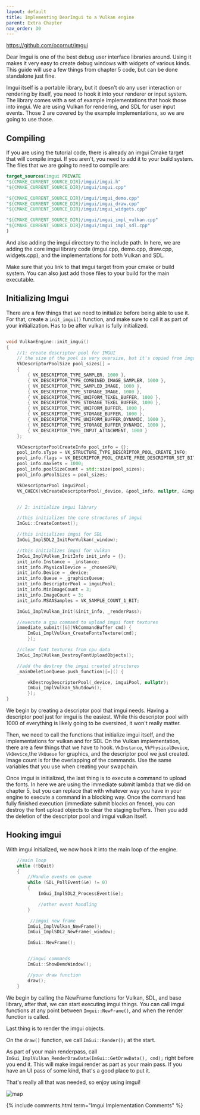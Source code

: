 ```yaml
---
layout: default
title: Implementing DearImgui to a Vulkan engine
parent: Extra Chapter
nav_order: 30
---
```


https://github.com/ocornut/imgui

Dear Imgui is one of the best debug user interface libraries around. Using it makes it very easy to create debug windows with widgets of various kinds.
This guide will use a few things from chapter 5 code, but can be done standalone just fine.

Imgui itself is a portable library, but it doesn't do any user interaction or rendering by itself, you need to hook it into your renderer or input system. The library comes with a set of example implementations that hook those into imgui.
We are using Vulkan for rendering, and SDL for user input events. Those 2 are covered by the example implementations, so we are going to use those.

## Compiling
If you are using the tutorial code, there is already an imgui Cmake target that will compile imgui. If you aren't, you need to add it to your build system.
The files that we are going to need to compile are:
```cmake
target_sources(imgui PRIVATE
"${CMAKE_CURRENT_SOURCE_DIR}/imgui/imgui.h"
"${CMAKE_CURRENT_SOURCE_DIR}/imgui/imgui.cpp"

"${CMAKE_CURRENT_SOURCE_DIR}/imgui/imgui_demo.cpp"
"${CMAKE_CURRENT_SOURCE_DIR}/imgui/imgui_draw.cpp"
"${CMAKE_CURRENT_SOURCE_DIR}/imgui/imgui_widgets.cpp"

"${CMAKE_CURRENT_SOURCE_DIR}/imgui/imgui_impl_vulkan.cpp"
"${CMAKE_CURRENT_SOURCE_DIR}/imgui/imgui_impl_sdl.cpp"
)
```

And also adding the imgui directory to the include path. In here, we are adding the core imgui library code (imgui.cpp, demo.cpp, draw.cpp, widgets.cpp), and the implementations for both Vulkan and SDL.

Make sure that you link to that imgui target from your cmake or build system. You can also just add those files to your build for the main executable.

## Initializing Imgui
There are a few things that we need to initialize before being able to use it.
For that, create a `init_imgui()` function, and make sure to call it as part of your initialization. Has to be after vulkan is fully initialized.

```cpp

void VulkanEngine::init_imgui()
{
	//1: create descriptor pool for IMGUI
	// the size of the pool is very oversize, but it's copied from imgui demo itself.
	VkDescriptorPoolSize pool_sizes[] =
	{
		{ VK_DESCRIPTOR_TYPE_SAMPLER, 1000 },
		{ VK_DESCRIPTOR_TYPE_COMBINED_IMAGE_SAMPLER, 1000 },
		{ VK_DESCRIPTOR_TYPE_SAMPLED_IMAGE, 1000 },
		{ VK_DESCRIPTOR_TYPE_STORAGE_IMAGE, 1000 },
		{ VK_DESCRIPTOR_TYPE_UNIFORM_TEXEL_BUFFER, 1000 },
		{ VK_DESCRIPTOR_TYPE_STORAGE_TEXEL_BUFFER, 1000 },
		{ VK_DESCRIPTOR_TYPE_UNIFORM_BUFFER, 1000 },
		{ VK_DESCRIPTOR_TYPE_STORAGE_BUFFER, 1000 },
		{ VK_DESCRIPTOR_TYPE_UNIFORM_BUFFER_DYNAMIC, 1000 },
		{ VK_DESCRIPTOR_TYPE_STORAGE_BUFFER_DYNAMIC, 1000 },
		{ VK_DESCRIPTOR_TYPE_INPUT_ATTACHMENT, 1000 }
	};

	VkDescriptorPoolCreateInfo pool_info = {};
	pool_info.sType = VK_STRUCTURE_TYPE_DESCRIPTOR_POOL_CREATE_INFO;
	pool_info.flags = VK_DESCRIPTOR_POOL_CREATE_FREE_DESCRIPTOR_SET_BIT;
	pool_info.maxSets = 1000;
	pool_info.poolSizeCount = std::size(pool_sizes);
	pool_info.pPoolSizes = pool_sizes;

	VkDescriptorPool imguiPool;
	VK_CHECK(vkCreateDescriptorPool(_device, &pool_info, nullptr, &imguiPool));


	// 2: initialize imgui library

	//this initializes the core structures of imgui
	ImGui::CreateContext();

	//this initializes imgui for SDL
	ImGui_ImplSDL2_InitForVulkan(_window);

	//this initializes imgui for Vulkan
	ImGui_ImplVulkan_InitInfo init_info = {};
	init_info.Instance = _instance;
	init_info.PhysicalDevice = _chosenGPU;
	init_info.Device = _device;
	init_info.Queue = _graphicsQueue;
	init_info.DescriptorPool = imguiPool;
	init_info.MinImageCount = 3;
	init_info.ImageCount = 3;
	init_info.MSAASamples = VK_SAMPLE_COUNT_1_BIT;

	ImGui_ImplVulkan_Init(&init_info, _renderPass);

	//execute a gpu command to upload imgui font textures
	immediate_submit([&](VkCommandBuffer cmd) {
		ImGui_ImplVulkan_CreateFontsTexture(cmd);
		});

	//clear font textures from cpu data
	ImGui_ImplVulkan_DestroyFontUploadObjects();

	//add the destroy the imgui created structures
	_mainDeletionQueue.push_function([=]() {

		vkDestroyDescriptorPool(_device, imguiPool, nullptr);
		ImGui_ImplVulkan_Shutdown();
		});
}

```

We begin by creating a descriptor pool that imgui needs. Having a descriptor pool just for imgui is the easiest. While this descriptor pool with 1000 of everything is likely going to be oversized, it won't really matter.

Then, we need to call the functions that initialize imgui itself, and the implementations for vulkan and for SDL
On the Vulkan implementation, there are a few things that we have to hook. `VkInstance`, `VkPhysicalDevice`, `VkDevice`,the  `VkQueue` for graphics, and the descriptor pool we just created. Image count is for the overlapping of the commands. Use the same variables that you use when creating your swapchain.

Once imgui is initialized, the last thing is to execute a command to upload the fonts. In here we are using the immediate submit lambda that we did on chapter 5, but you can replace that with whatever way you have in your engine to execute a command in a blocking way. Once the command has fully finished execution (immediate submit blocks on fence), you can destroy the font upload objects to clear the staging buffers. Then you add the deletion of the descriptor pool and imgui vulkan itself.

## Hooking imgui
With imgui initialized, we now hook it into the main loop of the engine.

```cpp
    //main loop
	while (!bQuit)
	{
		//Handle events on queue
		while (SDL_PollEvent(&e) != 0)
		{
            ImGui_ImplSDL2_ProcessEvent(&e);

			//other event handling
		}

		 //imgui new frame
        ImGui_ImplVulkan_NewFrame();
		ImGui_ImplSDL2_NewFrame(_window);

		ImGui::NewFrame();


        //imgui commands
        ImGui::ShowDemoWindow();

        //your draw function
		draw();
	}
```

We begin by calling the NewFrame functions for Vulkan, SDL, and base library, after that, we can start executing imgui things. You can call imgui functions at any point between `Imgui::NewFrame()`, and when the render function is called.

Last thing is to render the imgui objects.

On the `draw()` function, we call `ImGui::Render();` at the start.

As part of your main renderpass, call `ImGui_ImplVulkan_RenderDrawData(ImGui::GetDrawData(), cmd);` right before you end it.
This will make imgui render as part as your main pass. If you have an UI pass of some kind, that's a good place to put it.

That's really all that was needed, so enjoy using imgui!

![map]({{site.baseurl}}/diagrams/IMGUI.png)


{% include comments.html term="Imgui Implementation Comments" %}







